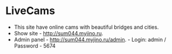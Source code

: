 # LiveCams 
- This site have online cams with beautiful bridges and cities.
- Show site - http://sum044.myjino.ru.
- Admin panel - http://sum044.myjino.ru/admin. - Login: admin / Password - 5674
